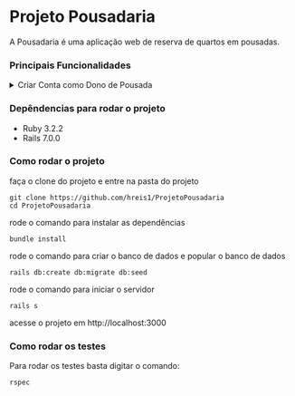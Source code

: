 # Projeto Pousadaria

A Pousadaria é uma aplicação web de reserva de quartos em pousadas.

### Principais Funcionalidades
<details>
<summary>Criar Conta como Dono de Pousada</summary>

- [ ] Permitir que donos de pousadas criem uma conta fornecendo seu e-mail e senha.
</details>

### Depêndencias para rodar o projeto
- Ruby 3.2.2
- Rails 7.0.0

### Como rodar o projeto
faça o clone do projeto e entre na pasta do projeto
```
git clone https://github.com/hreis1/ProjetoPousadaria
cd ProjetoPousadaria
```
rode o comando para instalar as dependências
```
bundle install
```
rode o comando para criar o banco de dados e popular o banco de dados
```
rails db:create db:migrate db:seed
```
rode o comando para iniciar o servidor
```
rails s
```
acesse o projeto em http://localhost:3000

### Como rodar os testes
Para rodar os testes basta digitar o comando: 
```
rspec
```